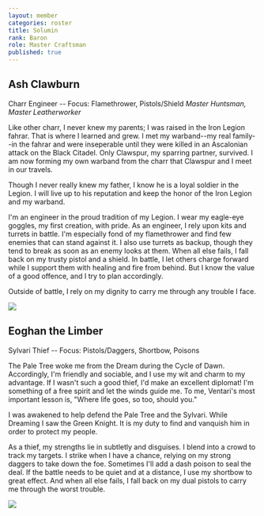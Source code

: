 ```yaml
---
layout: member
categories: roster
title: Solumin
rank: Baron
role: Master Craftsman
published: true
---
```


## Ash Clawburn
Charr Engineer -- Focus: Flamethrower, Pistols/Shield
_Master Huntsman, Master Leatherworker_

Like other charr, I never knew my parents; I was raised in the Iron Legion fahrar. That is where I learned and grew. I met my warband--my real family--in the fahrar and were inseperable until they were killed in an Ascalonian attack on the Black Citadel. Only Clawspur, my sparring partner, survived. I am now forming my own warband from the charr that Clawspur and I meet in our travels.

Though I never really knew my father, I know he is a loyal soldier in the Legion. I will live up to his reputation and keep the honor of the Iron Legion and my warband.

I'm an engineer in the proud tradition of my Legion. I wear my eagle-eye goggles, my first creation, with pride. As an engineer, I rely upon kits and turrets in battle. I'm especially fond of my flamethrower and find few enemies that can stand against it. I also use turrets as backup, though they tend to break as soon as an enemy looks at them. When all else fails, I fall back on my trusty pistol and a shield. In battle, I let others charge forward while I support them with healing and fire from behind. But I know the value of a good offence, and I try to plan accordingly.

Outside of battle, I rely on my dignity to carry me through any trouble I face.

![](http://i.imgur.com/7VMQ0Rr.jpg)

## Eoghan the Limber
Sylvari Thief -- Focus: Pistols/Daggers, Shortbow, Poisons

The Pale Tree woke me from the Dream during the Cycle of Dawn. Accordingly, I'm friendly and sociable, and I use my wit and charm to my advantage. If I wasn't such a good thief, I'd make an excellent diplomat! I'm something of a free spirit and let the winds guide me. To me, Ventari's most important lesson is, "Where life goes, so too, should you."

I was awakened to help defend the Pale Tree and the Sylvari. While Dreaming I saw the Green Knight. It is my duty to find and vanquish him in order to protect my people.

As a thief, my strengths lie in subtletly and disguises. I blend into a crowd to track my targets. I strike when I have a chance, relying on my strong daggers to take down the foe. Sometimes I'll add a dash poison to seal the deal. If the battle needs to be quiet and at a distance, I use my shortbow to great effect. And when all else fails, I fall back on my dual pistols to carry me through the worst trouble.

![](http://i.imgur.com/EUb5ICH.jpg)